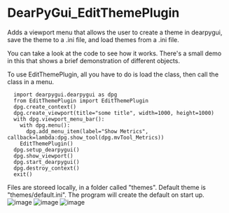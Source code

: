 # DearPyGui_EditThemePlugin
Adds a viewport menu that allows the user to create a theme in dearpygui, save the theme to a .ini file, and load themes from a .ini file.

You can take a look at the code to see how it works. There's a small demo in this that shows a brief demonstration of different objects. 

To use EditThemePlugin, all you have to do is load the class, then call the class in a menu.
```
  import dearpygui.dearpygui as dpg
  from EditThemePlugin import EditThemePlugin
  dpg.create_context()
  dpg.create_viewport(title="some title", width=1000, height=1000)
  with dpg.viewport_menu_bar():
    with dpg.menu():
      dpg.add_menu_item(label="Show Metrics", 		callback=lambda:dpg.show_tool(dpg.mvTool_Metrics))
    EditThemePlugin()
  dpg.setup_dearpygui()
  dpg.show_viewport()
  dpg.start_dearpygui()
  dpg.destroy_context()
  exit()
```
Files are storeed locally, in a folder called "themes". Default theme is "themes/default.ini". The program will create the default on start up.
![image](https://github.com/awcook97/DearPyGui_EditThemePlugin/assets/8891546/8b0adc9f-7b59-4bec-bc95-5a9150afb4ef)
![image](https://github.com/awcook97/DearPyGui_EditThemePlugin/assets/8891546/aaf1287e-d092-48d3-94e0-3f9251e8da84)
![image](https://github.com/awcook97/DearPyGui_EditThemePlugin/assets/8891546/a8cb2c2c-9c78-46ab-89a9-36aa3f62cc3c)
